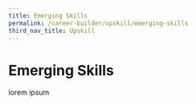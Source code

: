 ```yaml
---
title: Emerging Skills
permalink: /career-builder/upskill/emerging-skills
third_nav_title: Upskill
---
```

# Emerging Skills

lorem ipsum